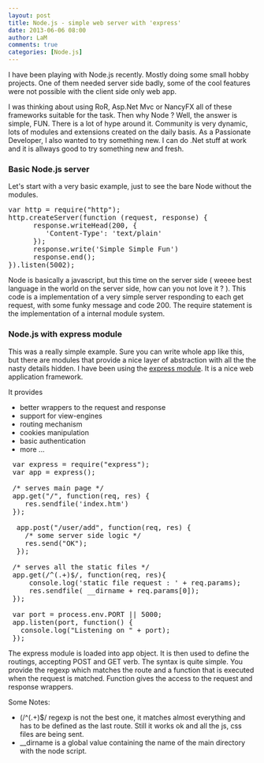 ```yaml
---
layout: post
title: Node.js - simple web server with 'express'
date: 2013-06-06 08:00
author: LaM
comments: true
categories: [Node.js]
---
```

I have been playing with Node.js recently. Mostly doing some small hobby projects. One of them needed server side badly, some of the cool features were not possible with the client side only web app. 

I was thinking about using RoR, Asp.Net Mvc or NancyFX all of these frameworks suitable for the task. Then why Node ? Well, the answer is simple, FUN. There is a lot of hype around it. Community is very dynamic, lots of modules and extensions created on the daily basis. As a Passionate Developer, I also wanted to try something new. I can do .Net stuff at work and it is allways good to try something new and fresh.

<h3>Basic Node.js server</h3>

Let's start with a very basic example, just to see the bare Node without the modules.

<pre class="lang:js decode:true">var http = require("http");
http.createServer(function (request, response) {
      response.writeHead(200, {
         'Content-Type': 'text/plain'
      });
      response.write('Simple Simple Fun')
      response.end();
}).listen(5002);
</pre>

Node is basically a javascript, but this time on the server side ( weeee best language in the world on the server side, how can you not love it ? ). This code is a implementation of a very simple server responding to each get request, with some funky message and code 200. The require statement is the implementation of a internal module system.

<h3>Node.js with express module</h3>

This was a really simple example. Sure you can write whole app like this, but there are modules that provide a nice layer of abstraction with all the the nasty details hidden. I have been using the <a href="http://expressjs.com/">express module</a>. It is a nice web application framework. 

It provides 
<ul>
	<li>better wrappers to the  request and response</li>
	<li>support for view-engines</li>
	<li>routing mechanism</li>
	<li>cookies manipulation</li>
	<li>basic authentication</li>
	<li>more ...</li>
</ul>

<pre class="lang:js decode:true " >
 var express = require("express");
 var app = express();

 /* serves main page */
 app.get("/", function(req, res) {
    res.sendfile('index.htm')
 });

  app.post("/user/add", function(req, res) { 
	/* some server side logic */
	res.send("OK");
  });

 /* serves all the static files */
 app.get(/^(.+)$/, function(req, res){ 
     console.log('static file request : ' + req.params);
     res.sendfile( __dirname + req.params[0]); 
 });

 var port = process.env.PORT || 5000;
 app.listen(port, function() {
   console.log("Listening on " + port);
 });</pre> 

The express module is loaded into app object. It is then used to define the routings, accepting POST and GET verb. The syntax is quite simple. You provide the regexp which matches the route and a function that is executed when the request is matched. Function gives the access to the request and response wrappers. 

Some Notes:
<ul>
	<li>(/^(.+)$/ regexp is not the best one, it matches almost everything and has to be defined as the last route. Still it works ok 	and  all the js, css files are being sent.</li>
	<li>__dirname is a global value containing the name of the main directory with the node script.</li>
</ul>

